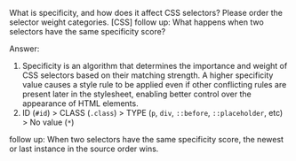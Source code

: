 What is specificity, and how does it affect CSS selectors? Please order the selector weight categories. [CSS]
follow up: What happens when two selectors have the same specificity score?











Answer:

1. Specificity is an algorithm that determines the importance and weight of CSS selectors based on their matching strength. A higher specificity value causes a style rule to be applied even if other conflicting rules are present later in the stylesheet, enabling better control over the appearance of HTML elements.
2. ID (`#id`) > CLASS (`.class`) > TYPE (`p`, `div`, `::before`, `::placeholder`, etc) > No value (`*`)

follow up: When two selectors have the same specificity score, the newest or last instance in the source order wins.